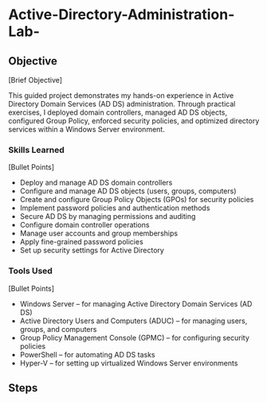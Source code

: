 # Active-Directory-Administration-Lab-

## Objective
[Brief Objective]

This guided project demonstrates my hands-on experience in Active Directory Domain Services (AD DS) administration. Through practical exercises, I deployed domain controllers, managed AD DS objects, configured Group Policy, enforced security policies, and optimized directory services within a Windows Server environment.

### Skills Learned
[Bullet Points]

- Deploy and manage AD DS domain controllers
- Configure and manage AD DS objects (users, groups, computers)
- Create and configure Group Policy Objects (GPOs) for security policies
- Implement password policies and authentication methods
- Secure AD DS by managing permissions and auditing
- Configure domain controller operations
- Manage user accounts and group memberships
- Apply fine-grained password policies
- Set up security settings for Active Directory

### Tools Used
[Bullet Points]

- Windows Server – for managing Active Directory Domain Services (AD DS)
- Active Directory Users and Computers (ADUC) – for managing users, groups, and computers
- Group Policy Management Console (GPMC) – for configuring security policies
- PowerShell – for automating AD DS tasks
- Hyper-V – for setting up virtualized Windows Server environments

## Steps






























